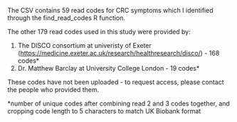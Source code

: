 The CSV contains 59 read codes for CRC symptoms which I identified through the find_read_codes R function.

The other 179 read codes used in this study were provided by:
1. The DISCO consortium at univeristy of Exeter (https://medicine.exeter.ac.uk/research/healthresearch/disco/) - 168 codes*
2. Dr. Matthew Barclay at University College London - 19 codes*

These codes have not been uploaded - to request access, please contact the people who provided them.

*number of unique codes after combining read 2 and 3 codes together, and cropping code length to 5 characters to match UK Biobank format
